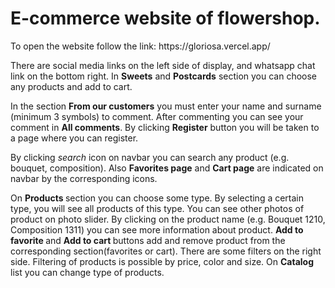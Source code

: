 <h1> E-commerce website of flowershop. </h1>
To open the website follow the link: https://gloriosa.vercel.app/

There are social media links on the left side of display, and whatsapp chat link on the bottom right.
In <b>Sweets</b> and <b>Postcards</b> section you can choose any products and add to cart.

In the section <b>From our customers</b> you must enter your name and surname (minimum 3 symbols) to comment. After commenting you can see your comment in <b>All comments</b>.
By clicking <b>Register</b> button you will be taken to a page where you can register.

By clicking <i>search</i> icon on navbar you can search any product (e.g. bouquet, composition).
Also <b>Favorites page</b> and <b>Cart page</b> are indicated on navbar by the corresponding icons.

On <b> Products </b> section you can choose some type.
By selecting a certain type, you will see all products of this type. You can see other photos of product on photo slider. By clicking on the product name (e.g. Bouquet 1210, Composition 1311) you can see more information about product. <b> Add to favorite </b> and <b> Add to cart </b> buttons add and remove product from the corresponding section(favorites or cart).
There are some filters on the right side. Filtering of products is possible by price, color and size.
On <b> Catalog </b> list you can change type of products.
